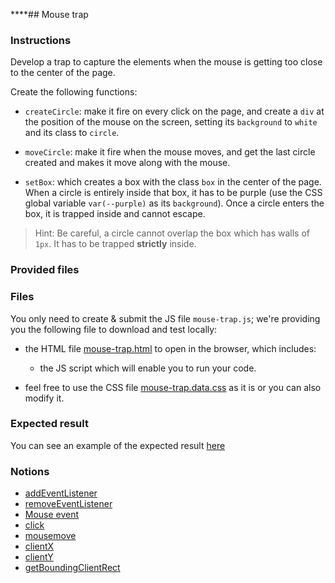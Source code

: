 ****## Mouse trap

### Instructions

Develop a trap to capture the elements when the mouse is getting too close to the center of the page.

Create the following functions:
- `createCircle`: make it fire on every click on the page, and create a `div` at the position of the mouse on the screen, setting its `background` to `white` and its class to `circle`.

- `moveCircle`: make it fire when the mouse moves, and get the last circle created and makes it move along with the mouse.

- `setBox`: which creates a box with the class `box` in the center of the page. When a circle is entirely inside that box, it has to be purple (use the CSS global variable `var(--purple)` as its `background`). Once a circle enters the box, it is trapped inside and cannot escape.

> Hint: Be careful, a circle cannot overlap the box which has walls of `1px`. It has to be trapped **strictly** inside.

### Provided files

### Files

You only need to create & submit the JS file `mouse-trap.js`; we're providing you the following file to download and test locally:

- the HTML file [mouse-trap.html](./mouse-trap.html) to open in the browser, which includes:

  - the JS script which will enable you to run your code.

- feel free to use the CSS file [mouse-trap.data.css](./mouse-trap.data.css) as it is or you can also modify it.

### Expected result

You can see an example of the expected result [here](https://youtu.be/qF843P-V2Yw)

### Notions

- [addEventListener](https://developer.mozilla.org/en-US/docs/Web/API/EventTarget/addEventListener)
- [removeEventListener](https://developer.mozilla.org/en-US/docs/Web/API/EventTarget/removeEventListener)
- [Mouse event](https://developer.mozilla.org/en-US/docs/Web/API/MouseEvent/MouseEvent)
- [click](https://developer.mozilla.org/en-US/docs/Web/API/Element/click_event)
- [mousemove](https://developer.mozilla.org/en-US/docs/Web/API/Element/mousemove_event)
- [clientX](https://developer.mozilla.org/en-US/docs/Web/API/MouseEvent/clientX)
- [clientY](https://developer.mozilla.org/en-US/docs/Web/API/MouseEvent/clientY)
- [getBoundingClientRect](https://developer.mozilla.org/en-US/docs/Web/API/Element/getBoundingClientRect)
